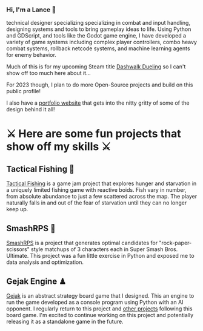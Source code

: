 ### Hi, I'm a Lance 👋

technical designer specializing specializing in combat and input handling, designing systems and tools to bring gameplay ideas to life. Using Python and GDScript, and tools like the Godot game engine, I have developed a variety of game systems including complex player controllers, combo heavy combat systems, rollback netcode systems, and machine learning agents for enemy behavior.

Much of this is for my upcoming Steam title [Dashwalk Dueling](https://store.steampowered.com/app/1756630/Dashwalk_Dueling/ "Make sure to Wishlist!") so I can't show off too much here about it...

For 2023 though, I plan to do more Open-Source projects and build on this public profile!

I also have a [portfolio website]() that gets into the nitty gritty of some of the design behind it all!

# ⚔ Here are some fun projects that show off my skills ⚔

## Tactical Fishing 🎣
[Tactical Fishing](https://github.com/Lance-Starkie/Tactical-Fishing) is a game jam project that explores hunger and starvation in a uniquely limited fishing game with reactive boids. Fish vary in number, from absolute abundance to just a few scattered across the map. The player naturally falls in and out of the fear of starvation until they can no longer keep up.

## SmashRPS 💪
[SmashRPS](https://github.com/Lance-Starkie/gejak) is a project that generates optimal candidates for "rock-paper-scissors" style matchups of 3 characters each in Super Smash Bros. Ultimate. This project was a fun little exercise in Python and exposed me to data analysis and optimization.

## Gejak Engine ♟
[Gejak](https://github.com/Lance-Starkie/gejak) is an abstract strategy board game that I designed. This an engine to run the game developed as a console program using Python with an AI opponent. I regularly return to this project and [other projects](https://github.com/Lance-Starkie/gejak-digital-board "Board Visualizer") following this board game. I'm excited to continue working on this project and potentially releasing it as a standalone game in the future.
